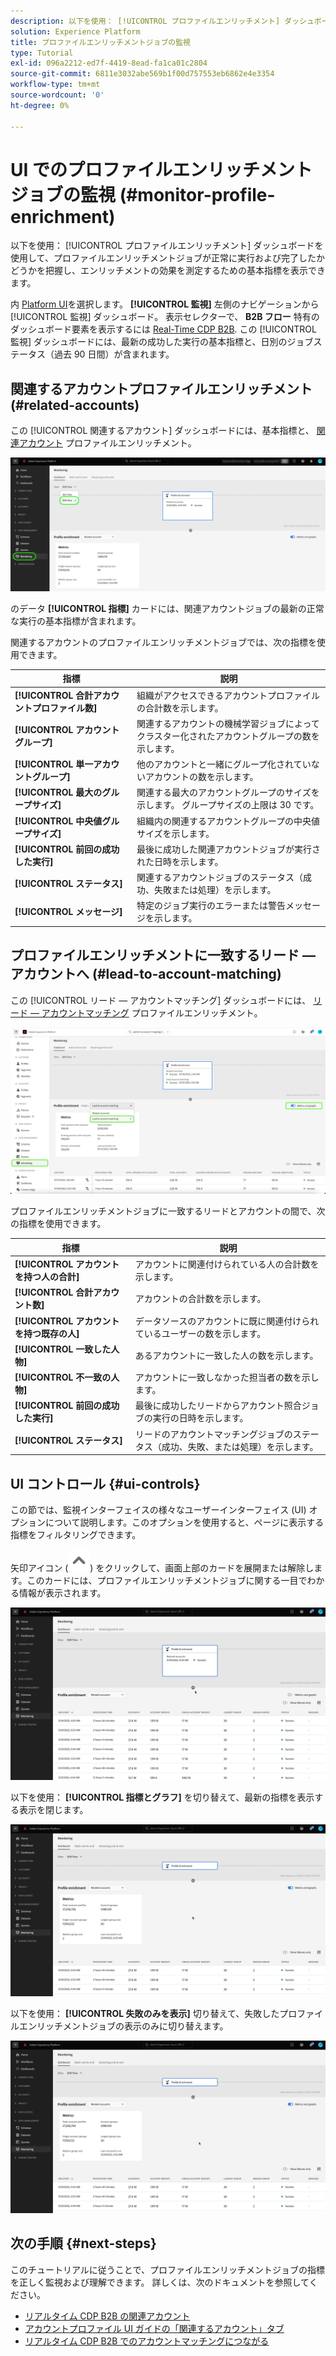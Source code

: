 ```yaml
---
description: 以下を使用： [!UICONTROL プロファイルエンリッチメント] ダッシュボードを使用して、プロファイルエンリッチメントジョブが正常に実行および完了したかどうかを把握し、エンリッチメントの効果を測定するための基本指標を表示できます。
solution: Experience Platform
title: プロファイルエンリッチメントジョブの監視
type: Tutorial
exl-id: 096a2212-ed7f-4419-8ead-fa1ca01c2804
source-git-commit: 6811e3032abe569b1f00d757553eb6862e4e3354
workflow-type: tm+mt
source-wordcount: '0'
ht-degree: 0%

---
```


# UI でのプロファイルエンリッチメントジョブの監視 (#monitor-profile-enrichment)

以下を使用： [!UICONTROL プロファイルエンリッチメント] ダッシュボードを使用して、プロファイルエンリッチメントジョブが正常に実行および完了したかどうかを把握し、エンリッチメントの効果を測定するための基本指標を表示できます。

内 [Platform UI](https://platform.adobe.com)を選択します。 **[!UICONTROL 監視]** 左側のナビゲーションから [!UICONTROL 監視] ダッシュボード。 表示セレクターで、 **B2B フロー** 特有のダッシュボード要素を表示するには [Real-Time CDP B2B](/help/rtcdp/b2b-overview.md).  この [!UICONTROL 監視] ダッシュボードには、最新の成功した実行の基本指標と、日別のジョブステータス（過去 90 日間）が含まれます。

## 関連するアカウントプロファイルエンリッチメント (#related-accounts)

この [!UICONTROL 関連するアカウント] ダッシュボードには、基本指標と、 [関連アカウント](/help/rtcdp/b2b-ai-ml-services/related-accounts.md) プロファイルエンリッチメント。

![Experience PlatformUI のプロファイルエンリッチメントジョブ監視画面にアクセスする方法を視覚的に示します。](/help/dataflows/assets/ui/b2b/monitoring-profile-enrichment-jobs.png)

のデータ **[!UICONTROL 指標]** カードには、関連アカウントジョブの最新の正常な実行の基本指標が含まれます。

関連するアカウントのプロファイルエンリッチメントジョブでは、次の指標を使用できます。

| 指標 | 説明 |
| --------- | ---------- |
| **[!UICONTROL 合計アカウントプロファイル数]** | 組織がアクセスできるアカウントプロファイルの合計数を示します。 |
| **[!UICONTROL アカウントグループ]** | 関連するアカウントの機械学習ジョブによってクラスター化されたアカウントグループの数を示します。 |
| **[!UICONTROL 単一アカウントグループ]** | 他のアカウントと一緒にグループ化されていないアカウントの数を示します。 |
| **[!UICONTROL 最大のグループサイズ]** | 関連する最大のアカウントグループのサイズを示します。 グループサイズの上限は 30 です。 |
| **[!UICONTROL 中央値グループサイズ]** | 組織内の関連するアカウントグループの中央値サイズを示します。 |
| **[!UICONTROL 前回の成功した実行]** | 最後に成功した関連アカウントジョブが実行された日時を示します。 |
| **[!UICONTROL ステータス]** | 関連するアカウントジョブのステータス（成功、失敗または処理）を示します。 |
| **[!UICONTROL メッセージ]** | 特定のジョブ実行のエラーまたは警告メッセージを示します。 |

## プロファイルエンリッチメントに一致するリード — アカウントへ (#lead-to-account-matching)

この [!UICONTROL リード — アカウントマッチング] ダッシュボードには、 [リード — アカウントマッチング](/help/rtcdp/b2b-ai-ml-services/lead-to-account-matching.md) プロファイルエンリッチメント。

![プロファイルエンリッチメントと一致するリード — アカウント](/help/dataflows/assets/ui/b2b/mpc-lead-to-account-matching.png)

プロファイルエンリッチメントジョブに一致するリードとアカウントの間で、次の指標を使用できます。

| 指標 | 説明 |
| --------- | ---------- |
| **[!UICONTROL アカウントを持つ人の合計]** | アカウントに関連付けられている人の合計数を示します。 |
| **[!UICONTROL 合計アカウント数]** | アカウントの合計数を示します。 |
| **[!UICONTROL アカウントを持つ既存の人]** | データソースのアカウントに既に関連付けられているユーザーの数を示します。 |
| **[!UICONTROL 一致した人物]** | あるアカウントに一致した人の数を示します。 |
| **[!UICONTROL 不一致の人物]** | アカウントに一致しなかった担当者の数を示します。 |
| **[!UICONTROL 前回の成功した実行]** | 最後に成功したリードからアカウント照合ジョブの実行の日時を示します。 |
| **[!UICONTROL ステータス]** | リードのアカウントマッチングジョブのステータス（成功、失敗、または処理）を示します。 |

## UI コントロール {#ui-controls}

この節では、監視インターフェイスの様々なユーザーインターフェイス (UI) オプションについて説明します。このオプションを使用すると、ページに表示する指標をフィルタリングできます。

矢印アイコン (![矢印アイコン](/help/dataflows/assets/ui/monitor-destinations/chevron-up.png)) をクリックして、画面上部のカードを展開または解除します。このカードには、プロファイルエンリッチメントジョブに関する一目でわかる情報が表示されます。

![矢印アイコン UI コントロールを表示する画面記録。](/help/dataflows/assets/ui/b2b/use-arrow-control.gif)

以下を使用： **[!UICONTROL 指標とグラフ]** を切り替えて、最新の指標を表示する表示を閉じます。

![指標とグラフの切り替えを表示する画面の記録。](/help/dataflows/assets/ui/b2b/metrics-and-graphs-toggle.gif)

以下を使用： **[!UICONTROL 失敗のみを表示]** 切り替えて、失敗したプロファイルエンリッチメントジョブの表示のみに切り替えます。

![「エラーのみを表示」切り替えを表示する画面の記録。](/help/dataflows/assets/ui/b2b/show-failures-only.gif)

## 次の手順 {#next-steps}

このチュートリアルに従うことで、プロファイルエンリッチメントジョブの指標を正しく監視および理解できます。 詳しくは、次のドキュメントを参照してください。

* [リアルタイム CDP B2B の関連アカウント](/help/rtcdp/b2b-ai-ml-services/related-accounts.md)
* [アカウントプロファイル UI ガイドの「関連するアカウント」タブ](/help/rtcdp/accounts/account-profile-ui-guide.md)
* [リアルタイム CDP B2B でのアカウントマッチングにつながる](/help/rtcdp/b2b-ai-ml-services/lead-to-account-matching.md)

